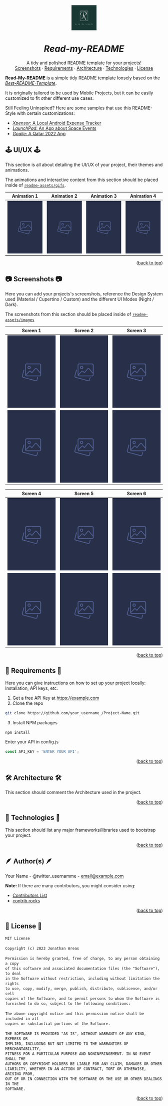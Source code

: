 <a name="readme-top"></a>
<br />
<div align="center">
  <a href="#">
   <!-- Replace this logo for a custom official logo -->
    <img src="./readme-assets/logos/official_logo.jpeg" alt="Logo" width="80" height="80">
  </a>

<h1 align = "center">
<b><i>Read-my-README</i></b>
</h1>
    <!-- Add/Remove categories depending on your project -->
  <p align="center">
    A tidy and polished README template for your projects!
    <br />
    <!-- IMPORTANT NOTE: If you want to append emojis you'll need to add the '-' sign before and after the header, as shown below:  -->
    <a href="#-screenshots-">Screenshots</a>
    ·
    <a href="#-requirements-">Requirements</a>
    ·
    <a href="#-architecture-">Architecture</a>
    ·
     <a href="#-technologies-">Technologies</a>
    ·
    <a href="#-license-">License</a>
  </p>
</div>

**Read-My-README** is a simple tidy README template loosely based on the [*Best-README-Template*](https://github.com/othneildrew/Best-README-Template).

It is originally tailored to be used by Mobile Projects, but it can be easily customized to fit other different use cases.

Still Feeling Uninspired? Here are some samples that use this README-Style with certain customizations:
* [*Xpensor*: A Local Android Expense Tracker](https://github.com/jxareas/xpensor)
* [*LaunchPad*: An App about Space Events](https://github.com/Tonnie-Dev/LaunchPad)
* [*Goalie*: A Qatar 2022 App](https://github.com/jxareas/Goalie)

## 🕹️ UI/UX 🕹️

This section is all about detailing the UI/UX of your project, their themes and animations.

The animations and interactive content from this section should be placed inside of [`readme-assets/gifs`](./readme-assets/gifs).

Animation 1	|	Animation 2	|	Animation 3 | Animation 4	|
:------:|:---------------------:|:-----------------------------:|:-------------:|
![](readme-assets/images/screenshot_placeholder.png)  |  ![](readme-assets/images/screenshot_placeholder.png)  |  ![](readme-assets/images/screenshot_placeholder.png)  |  ![](readme-assets/images/screenshot_placeholder.png)

<p align="right">(<a href="#readme-top">back to top</a>)</p>

## 📷 Screenshots 📷

Here you can add your projects's screenshots, reference the Design System used (Material / Cupertino / Custom) and the different UI Modes (Night / Dark).

The screenshots from this section should be placed inside of [`readme-assets/images`](./readme-assets/images/)

| Screen 1  | Screen 2 | Screen 3 |
| ------------- | ------------- |  ------------- |
| ![](readme-assets/images/screenshot_placeholder.png)  | ![](readme-assets/images/screenshot_placeholder.png)  | ![](readme-assets/images/screenshot_placeholder.png)  |
| ![](readme-assets/images/screenshot_placeholder.png)  | ![](readme-assets/images/screenshot_placeholder.png)  | ![](readme-assets/images/screenshot_placeholder.png)  |

| Screen 4  | Screen 5 | Screen 6 |
| ------------- | ------------- |  ------------- |
| ![](readme-assets/images/screenshot_placeholder.png)  | ![](readme-assets/images/screenshot_placeholder.png)  | ![](readme-assets/images/screenshot_placeholder.png)  |
| ![](readme-assets/images/screenshot_placeholder.png)  | ![](readme-assets/images/screenshot_placeholder.png)  | ![](readme-assets/images/screenshot_placeholder.png)  |
<p align="right">(<a href="#readme-top">back to top</a>)</p>

## 📝 Requirements 📝

Here you can give instructions on how to set up your project locally: Installation, API keys, etc.

1. Get a free API Key at https://example.com
2. Clone the repo
```bash
git clone https://github.com/your_username_/Project-Name.git 
```
3. Install NPM packages
```bash 
npm install
```

Enter your API in config.js
```javascript
const API_KEY = 'ENTER YOUR API';
```
<p align="right">(<a href="#readme-top">back to top</a>)</p>

## 🛠 Architecture 🛠

This section should comment the Architecture used in the project. 
<p align="right">(<a href="#readme-top">back to top</a>)</p>

## 🦾 Technologies 🦾

This section should list any major frameworks/libraries used to bootstrap your project. 
<p align="right">(<a href="#readme-top">back to top</a>)</p>


## 🪶 Author(s) 🪶


Your Name - @twitter_usernamme - email@example.com

**Note:** If there are many contributors, you might consider using:  
- [Contributors List](https://github.com/mgechev/github-contributors-list)
- [contrib.rocks](https://contrib.rocks/preview?repo=angular%2Fangular-ja)

<p align="right">(<a href="#readme-top">back to top</a>)</p>

## 📜 License 📜
<!-- Change this license for the one used in your project -->
```
MIT License

Copyright (c) 2023 Jonathan Areas

Permission is hereby granted, free of charge, to any person obtaining a copy
of this software and associated documentation files (the "Software"), to deal
in the Software without restriction, including without limitation the rights
to use, copy, modify, merge, publish, distribute, sublicense, and/or sell
copies of the Software, and to permit persons to whom the Software is
furnished to do so, subject to the following conditions:

The above copyright notice and this permission notice shall be included in all
copies or substantial portions of the Software.

THE SOFTWARE IS PROVIDED "AS IS", WITHOUT WARRANTY OF ANY KIND, EXPRESS OR
IMPLIED, INCLUDING BUT NOT LIMITED TO THE WARRANTIES OF MERCHANTABILITY,
FITNESS FOR A PARTICULAR PURPOSE AND NONINFRINGEMENT. IN NO EVENT SHALL THE
AUTHORS OR COPYRIGHT HOLDERS BE LIABLE FOR ANY CLAIM, DAMAGES OR OTHER
LIABILITY, WHETHER IN AN ACTION OF CONTRACT, TORT OR OTHERWISE, ARISING FROM,
OUT OF OR IN CONNECTION WITH THE SOFTWARE OR THE USE OR OTHER DEALINGS IN THE
SOFTWARE.
```
<p align="right">(<a href="#readme-top">back to top</a>)</p>




